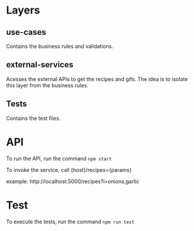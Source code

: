 # Layers

## use-cases
Contains the business rules and validations.

## external-services
Acesses the external APIs to get the recipes and gifs. The idea is to isolate this layer from the business rules.

## Tests
Contains the test files.

# API
To run the API, run the command `npm start`

To invoke the service, call {host}/recipes={params}

example: http://localhost:5000/recipes?i=onions,garlic

# Test
To execute the tests, run the command `npm run test`